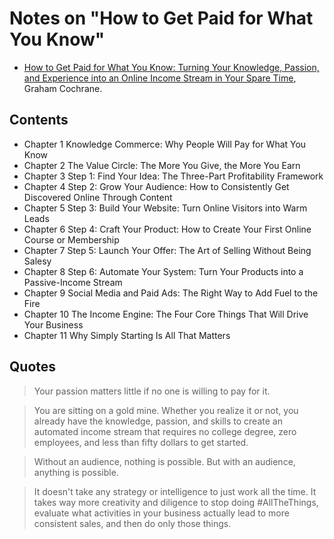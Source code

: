# Notes on "How to Get Paid for What You Know"

* [How to Get Paid for What You Know: Turning Your Knowledge, Passion, and Experience into an Online Income Stream in Your Spare Time](https://amzn.to/44ZVHd0), Graham Cochrane.


## Contents


* Chapter 1 Knowledge Commerce: Why People Will Pay for What You Know
* Chapter 2 The Value Circle: The More You Give, the More You Earn
* Chapter 3 Step 1: Find Your Idea: The Three-Part Profitability Framework
* Chapter 4 Step 2: Grow Your Audience: How to Consistently Get Discovered Online Through Content
* Chapter 5 Step 3: Build Your Website: Turn Online Visitors into Warm Leads
* Chapter 6 Step 4: Craft Your Product: How to Create Your First Online Course or Membership
* Chapter 7 Step 5: Launch Your Offer: The Art of Selling Without Being Salesy
* Chapter 8 Step 6: Automate Your System: Turn Your Products into a Passive-Income Stream
* Chapter 9 Social Media and Paid Ads: The Right Way to Add Fuel to the Fire
* Chapter 10 The Income Engine: The Four Core Things That Will Drive Your Business
* Chapter 11 Why Simply Starting Is All That Matters


## Quotes

> Your passion matters little if no one is willing to pay for it.

> You are sitting on a gold mine. Whether you realize it or not, you already have the knowledge, passion, and skills to create an automated income stream that requires no college degree, zero employees, and less than fifty dollars to get started.

> Without an audience, nothing is possible. But with an audience, anything is possible.

> It doesn't take any strategy or intelligence to just work all the time. It takes way more creativity and diligence to stop doing #AllTheThings, evaluate what activities in your business actually lead to more consistent sales, and then do only those things.

